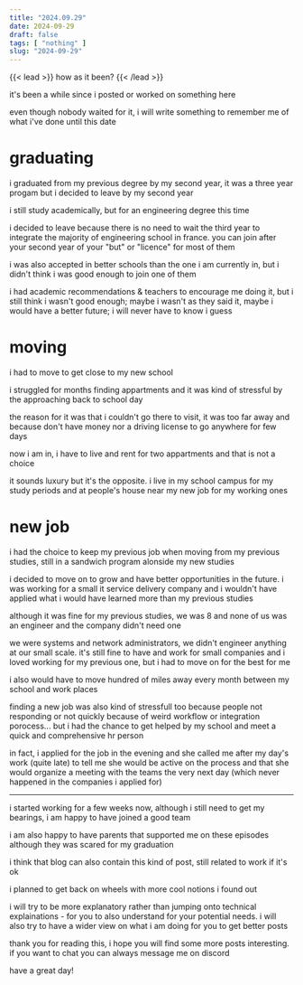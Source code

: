 ```yaml
---
title: "2024.09.29"
date: 2024-09-29
draft: false
tags: [ "nothing" ]
slug: "2024-09-29"
---
```


<!-- prologue -->

{{< lead >}}
how as it been? 
{{< /lead >}}

<!-- article -->

it's been a while since i posted or worked on something here

even though nobody waited for it, i will write something to remember me of what i've done until this date

# graduating

i graduated from my previous degree by my second year, it was a three year progam but i decided to leave by my second year

i still study academically, but for an engineering degree this time

i decided to leave because there is no need to wait the third year to integrate the majority of engineering school in france. you can join after your second year of your "but" or "licence" for most of them

i was also accepted in better schools than the one i am currently in, but i didn't think i was good enough to join one of them

i had academic recommendations & teachers to encourage me doing it, but i still think i wasn't good enough; maybe i wasn't as they said it, maybe i would have a better future; i will never have to know i guess

# moving

i had to move to get close to my new school

i struggled for months finding appartments and it was kind of stressful by the approaching back to school day

the reason for it was that i couldn't go there to visit, it was too far away and because don't have money nor a driving license to go anywhere for few days

now i am in, i have to live and rent for two appartments and that is not a choice

it sounds luxury but it's the opposite. i live in my school campus for my study periods and at people's house near my new job for my working ones

# new job

i had the choice to keep my previous job when moving from my previous studies, still in a sandwich program alonside my new studies

i decided to move on to grow and have better opportunities in the future. i was working for a small it service delivery company and i wouldn't have applied what i would have learned more than my previous studies

although it was fine for my previous studies, we was 8 and none of us was an engineer and the company didn't need one 

we were systems and network administrators, we didn't engineer anything at our small scale. it's still fine to have and work for small companies and i loved working for my previous one, but i had to move on for the best for me

i also would have to move hundred of miles away every month between my school and work places

finding a new job was also kind of stressfull too because people not responding or not quickly because of weird workflow or integration porocess... but i had the chance to get helped by my school and meet a quick and comprehensive hr person

in fact, i applied for the job in the evening and she called me after my day's work (quite late) to tell me she would be active on the process and that she would organize a meeting with the teams the very next day (which never happened in the companies i applied for)

---

i started working for a few weeks now, although i still need to get my bearings, i am happy to have joined a good team

i am also happy to have parents that supported me on these episodes although they was scared for my graduation

i think that blog can also contain this kind of post, still related to work if it's ok

i planned to get back on wheels with more cool notions i found out

i will try to be more explanatory rather than jumping onto technical explainations - for you to also understand for your potential needs. i will also try to have a wider view on what i am doing for you to get better posts

thank you for reading this, i hope you will find some more posts interesting. if you want to chat you can always message me on discord

have a great day!